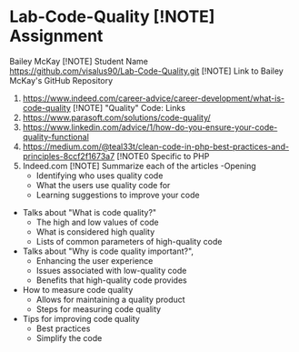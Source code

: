 # Lab-Code-Quality                                                                           [!NOTE] Assignment  <br>
Bailey McKay                                                                                 [!NOTE] Student Name  <br>
https://github.com/visalus90/Lab-Code-Quality.git                                            [!NOTE] Link to Bailey McKay's GitHub Repository  <br>
1. https://www.indeed.com/career-advice/career-development/what-is-code-quality              [!NOTE] "Quality" Code: Links
2. https://www.parasoft.com/solutions/code-quality/
3. https://www.linkedin.com/advice/1/how-do-you-ensure-your-code-quality-functional
4. https://medium.com/@teal33t/clean-code-in-php-best-practices-and-principles-8ccf2f1673a7  [!NOTE0 Specific to PHP 
1. Indeed.com                                                                                [!NOTE] Summarize each of the articles
-Opening 
    - Identifying who uses quality code
    - What the users use quality code for
    - Learning suggestions to improve your code
- Talks about "What is code quality?"
    - The high and low values of code
    - What is considered high quality
    - Lists of common parameters of high-quality code
- Talks about "Why is code quality important?",
    - Enhancing the user experience
    - Issues associated with low-quality code
    - Benefits that high-quality code provides
- How to measure code quality
    - Allows for maintaining a quality product
    - Steps for measuring code quality
- Tips for improving code quality
    - Best practices
    - Simplify the code

